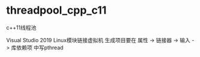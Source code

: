 # threadpool_cpp_c11
c++11线程池

Visual Studio 2019 Linux模块链接虚拟机
生成项目要在  属性  ->  链接器  ->  输入  ->  库依赖项  中写pthread
